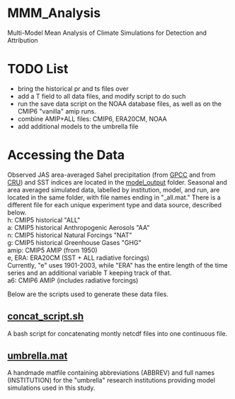 # MMM_Analysis
Multi-Model Mean Analysis of Climate Simulations for Detection and Attribution

# TODO List
* bring the historical pr and ts files over
* add a T field to all data files, and modify script to do such
* run the save data script on the NOAA database files, as well as on the CMIP6 "vanilla"
  amip runs.
* combine AMIP+ALL files: CMIP6, ERA20CM, NOAA
* add additional models to the umbrella file

# Accessing the Data
Observed JAS area-averaged Sahel precipitation (from 
[GPCC](/model_output/historical_precipitation.mat) and from [CRU](/model_output/CRU_data.mat))
and SST indices are located in the [model_output](/model_output) folder. Seasonal and 
area averaged simulated data, labelled by institution, model, and run,  are located in 
the same folder, with file names ending in "\_all.mat." There is a different file for 
each unique experiment type and data source, described below.  
h: CMIP5 historical "ALL"  
a: CMIP5 historical Anthropogenic Aerosols "AA"  
n: CMIP5 historical Natural Forcings "NAT"  
g: CMIP5 historical Greenhouse Gases "GHG"  
amip: CMIP5 AMIP (from 1950)  
e, ERA: ERA20CM (SST + ALL radiative forcings)  
    Currently, "e" uses 1901-2003, while "ERA" has the entire length of the time series and 
    an additional variable T keeping track of that.   
a6: CMIP6 AMIP (includes radiative forcings)  

Below are the scripts used to generate these data files. 

## [concat_script.sh](/concat_script.sh)
A bash script for concatenating montly netcdf files into one continuous file.

## [umbrella.mat](/umbrella.mat)
A handmade matfile containing abbreviations (ABBREV) and full names (INSTITUTION) for
the "umbrella" research institutions providing model simulations used in this
study.
